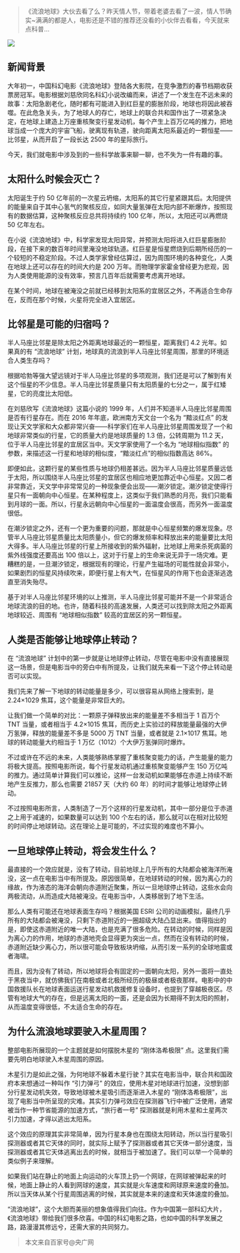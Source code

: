 > 《流浪地球》大伙去看了么？昨天情人节，带着老婆去看了一波，情人节确实~满满的都是人，电影还是不错的推荐还没看的小伙伴去看看，今天就来点科普...

![](https://cdn.chenrf.com/fe/dd49d9d9d4aad287ddb167fd89f3fa5d.jpeg)

## 新闻背景

大年初一，中国科幻电影《流浪地球》登陆各大影院，在竞争激烈的春节档期收获票房冠军。电影根据刘慈欣同名科幻小说改编而来，讲述了一个发生在不远未来的故事：太阳急剧老化，随时都有可能进入到红巨星的膨胀阶段，地球也将因此被吞噬。在此危急关头，为了地球人的存亡，地球上的联合共和国作出了一项紧急决定，在地球上建造上万座重核聚变行星发动机，每个产生上百万亿吨的推力，把地球当成一个庞大的宇宙飞船，驶离现有轨道，驶向距离太阳系最近的一颗恒星——比邻星，从而开启了一段长达 2500 年的星际旅行。

今天，我们就电影中涉及到的一些科学故事来聊一聊，也不失为一件有趣的事。

## 太阳什么时候会灭亡？

太阳诞生于约 50 亿年前的一次星云坍缩，太阳系的其它行星紧跟其后。太阳提供的能量来自于其中心氢气的聚核反应，如同大量氢弹在太阳内部不断爆炸，按照现有的数据估算，这种聚核反应总共将持续约 100 亿年，所以，太阳还可以再燃烧 50 亿年左右。

在小说《流浪地球》中，科学家发现太阳异常，并预测太阳将进入红巨星膨胀阶段，在接下来的数百年时间里淹没地球轨道。红巨星是恒星燃烧到后期所经历的一个较短的不稳定阶段。不过人类学家曾经估算过，因为周围环境的各种变化，人类在地球上还可以存在的时间大约是 200 万年。而物理学家霍金曾经更为悲观，因为人类使用能源的没有效率，预言几百年后就需要考虑离开地球。

在某个时间，地球在被淹没之前就已经移到太阳系的宜居区之外，不再适合生命存在，反而在那个时候，火星将完全进入宜居区。

## 比邻星是可能的归宿吗？

半人马座比邻星是除太阳之外距离地球最近的一颗恒星，距离我们 4.2 光年。如果真的有 “流浪地球” 计划，地球真的流浪到半人马座比邻星周围，那里的环境适合人类生存吗？

根据哈勃等强大望远镜对于半人马座比邻星的多项观测，我们还是可以了解到有关这个恒星的不少信息。半人马座比邻星质量只有太阳质量的七分之一，属于红矮星，它的亮度比太阳低。

在刘慈欣写《流浪地球》这篇小说的 1999 年，人们并不知道半人马座比邻星周围是否有行星存在。而在 2016 年年底，欧洲南方天文台一个名为 “黯淡红点” 的发现让天文学家和大众都非常兴奋——科学家们在半人马座比邻星周围发现了一个和地球非常类似的行星，它的质量大约是地球质量的 1.3 倍，公转周期为 11.2 天，位于半人马座比邻星的宜居区当中。天文学家使用了一个名为 “地球相似指数” 的参数，来描述这一行星和地球的相似度，“黯淡红点”的相似指数高达 86%。

即便如此，这颗行星的某些性质与地球仍相差甚远。因为半人马座比邻星质量远低于太阳，所以围绕半人马座比邻星的宜居区也相应地更加靠近中心恒星。又因二者非常靠近，天文学中非常常见的一种现象便会出现——潮汐锁定。潮汐锁定使得行星只有一面朝向中心恒星。在某种程度上，这类似于我们熟悉的月亮，我们只能看到月球的一面。所以，行星永远朝向中心恒星的一面温度会很高，而另外一面温度很低。

在潮汐锁定之外，还有一个更为重要的问题，那就是中心恒星频繁的爆发现象。尽管半人马座比邻星质量比太阳质量小，但它的爆发频率和释放出来的能量要比太阳大得多。半人马座比邻星的行星上所接收到的紫外辐射，比地球上用来杀死病菌的紫外线强度还要高出 100 倍以上，这对于行星上的生命来说无异于一场灾难。更糟糕的是，一旦潮汐锁定，根据现有的理论，行星产生磁场的可能性就会非常小，如果剧烈的恒星风持续吹来，即便行星上有大气，在恒星风的作用下也会逐渐逃逸直至消失殆尽。

基于对半人马座比邻星环境的以上推测，半人马座比邻星可能并不是一个非常适合地球流浪的目的地。也许，随着科技的高速发展，人类还可以找到除太阳之外距离地球较近、周围有 “地球相似指数” 较高的宜居区的另一颗恒星。

## 人类是否能够让地球停止转动？

在 “流浪地球” 计划中的第一步就是让地球停止转动，尽管在电影中没有直接展现这一场景，但是电影当中的旁白中有所提及，让我们就先来看一下这个停止转动是否可以实现。

我们先来了解一下地球的转动能量是多少，可以很容易从网络上搜索到，是 2.24×1029 焦耳，这个能量是非常巨大的。

让我们做一个简单的对比：一颗原子弹释放出来的能量差不多相当于 1 百万个 TNT 当量，或者相当于 4.2×1015 焦耳，而历史上实验过的释放能量最强的大伊万氢弹，释放的能量差不多是 5000 万 TNT 当量，或者就是 2.1×1017 焦耳。地球的转动能量大约相当于 1 万亿（1012）个大伊万氢弹同时爆炸。

不过或许在不远的未来，人类能够熟练掌握了重核聚变能力的话，产生能量的能力将极大提高。按照电影所说，每个行星发动机通过重核聚变能够产生 150 万亿吨的推力。通过简单计算我们可以推论，这样一台发动机如果能够在赤道上持续不断地产生反推力，那么也需要 21857 天（大约 60 年）的时间才能够让地球停止转动。

不过按照电影所言，人类制造了一万个这样的行星发动机，其中一部分是位于赤道之上用于减速的，如果数量可以达到 100 个左右的话，那么就可以在相对比较短的时间停止地球转动。这在理论上是可能的，不过实现的难度也不算小。

## 一旦地球停止转动，将会发生什么？

最直接的一个效应就是，没有了转动，目前地球上几乎所有的大陆都会被海洋所淹没，这一点在电影当中有所提及。原因很简单，在地球转动的时候，因为离心力的缘故，作为液态的海洋会朝向赤道附近聚集，所以一旦地球停止转动，这些水会向两极流动，从而造成大陆被淹没。在电影当中，人类移居到了地下生活。

那么人类有可能还在地球表面生存吗？根据美国 ESRI 公司的动画模拟，最终几乎所有的大陆都会被淹没，只剩下赤道附近的一圈超级大陆凸显出来。值得指出的是，即使这赤道附近的唯一大陆，也是充满了很多危险。在转动的时候，同样是因为离心力的作用，地球的赤道地壳会显得更为突出一点，然而在没有转动的时候，赤道附近缺少离心力，所以很可能会导致板块坍缩，从而引发一系列的全球地震或者海啸。

而且，因为没有了转动，所以地球将会有固定的一面朝向太阳，另外一面将一直处于黑夜当中，就仿佛我们在南极或者北极所经历的极昼或者极夜那样。电影中的中国救援队长在地球表面运送行星发动机救援修复设备时，也提到了穿越极夜区。尽管有地球大气的存在，但是远离太阳的一面，还是会因为长期得不到太阳的照射，从而温度变得很低，不太适合生命的存在。

## 为什么流浪地球要驶入木星周围？

整部电影所展现的一个主题就是如何摆脱木星的 “刚体洛希极限” 点。这里我们需要先明白地球驶入木星周围的原因。

木星引力是如此之强，为何地球不躲着木星行驶？其实在电影当中，联合共和国政府本来想通过一种叫作 “引力弹弓” 的效应，使用木星对地球进行加速，没想到部分行星发动机失效，导致地球被木星吸引而逐渐进入木星的 “刚体洛希极限”，出现了电影当中所呈现的灾难。其实引力弹弓效应在探测器飞行中被广泛使用，通常被当作一种节省能源的加速方式，“旅行者一号” 探测器就是利用木星和土星两次引力加速，才得以逃出太阳系。

这个效应的原理其实非常简单，因为行星本身也在围绕太阳转动，所以当行星吸引探测器或者其它天体的同时，就实际上赋予了探测器或者其它天体一部分速度，当探测器或者其它天体逃离出去的时候，就相当于被加速了。我们可以举一个简单的类似例子来理解。

如果我们站在静止的地面上向运动的火车顶上扔一个网球，在网球被弹起来的时候，地面上静止的人看到网球的速度，其实就是火车速度和网球原来速度的叠加。所以当天体从某个行星周围逃离的时候，其实就是本来的速度和天体速度的叠加。

“流浪地球”，这个大胆而美丽的想象值得我们向往。作为中国第一部科幻大片，《流浪地球》带给我们很多欣喜。中国的科幻电影之路，也如中国的科学发展之路，路漫漫其修远兮，还需大家的共同努力。

> 本文来自百家号@央广网